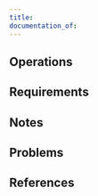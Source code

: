 ```yaml
---
title: 
documentation_of: 
---
```


## Operations

## Requirements

## Notes

## Problems

## References

